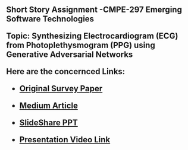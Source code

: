 <b><h2>Short Story Assignment -CMPE-297 Emerging Software Technologies</b>

Topic: Synthesizing Electrocardiogram (ECG) from Photoplethysmogram (PPG) using Generative Adversarial Networks<br>

Here are the concernced Links:<br>
* [Original Survey Paper](https://arxiv.org/abs/2010.00104 "Survey Paper")

* [Medium Article](https://srisruthichilukuri.medium.com/synthesizing-electrocardiogram-ecg-from-photoplethysmogram-ppg-using-generative-adversarial-60c9724d9e70 "Medium Article")

* [SlideShare PPT](https://www.slideshare.net/SriSruthiChilukuri/synthesizing-ecg-from-ppg-using-gans "SlideShare Presentation")

* [Presentation Video Link](https://youtu.be/y1s-PMC_Cwk
"Youtube Link of Presentation")
